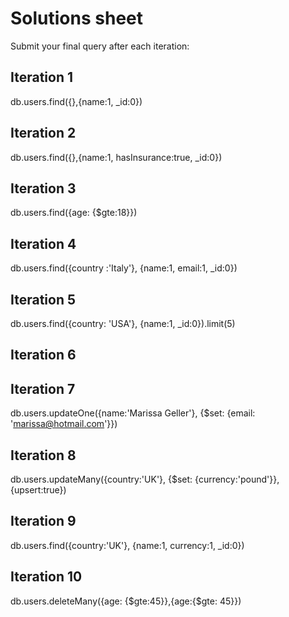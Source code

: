 # Solutions sheet

Submit your final query after each iteration:

## Iteration 1

db.users.find({},{name:1, \_id:0})

## Iteration 2

db.users.find({},{name:1, hasInsurance:true, \_id:0})

## Iteration 3

db.users.find({age: {$gte:18}})

## Iteration 4

db.users.find({country :'Italy'}, {name:1, email:1, \_id:0})

## Iteration 5

db.users.find({country: 'USA'}, {name:1, \_id:0}).limit(5)

## Iteration 6

## Iteration 7

db.users.updateOne({name:'Marissa Geller'}, {$set: {email: 'marissa@hotmail.com'}})

## Iteration 8

db.users.updateMany({country:'UK'}, {$set: {currency:'pound'}}, {upsert:true})

## Iteration 9

db.users.find({country:'UK'}, {name:1, currency:1, \_id:0})

## Iteration 10

db.users.deleteMany({age: {$gte:45}},{age:{$gte: 45}})
